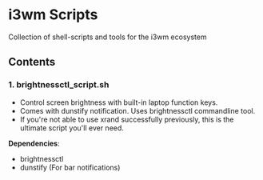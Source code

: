 # i3wm Scripts

Collection of shell-scripts and tools for the i3wm ecosystem

## Contents
### 1. brightnessctl_script.sh

- Control screen brightness with built-in laptop function keys. 
- Comes with dunstify notification. Uses brightnessctl commandline tool. 
- If you're not able to use xrand successfully previously, this is the ultimate script you'll ever need.

**Dependencies**:
- brightnessctl
- dunstify (For bar notifications)